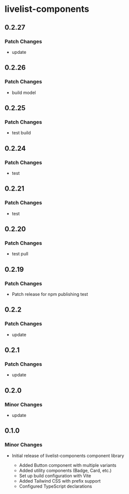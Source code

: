 # livelist-components

## 0.2.27

### Patch Changes

- update

## 0.2.26

### Patch Changes

- build model

## 0.2.25

### Patch Changes

- test build

## 0.2.24

### Patch Changes

- test

## 0.2.21

### Patch Changes

- test

## 0.2.20

### Patch Changes

- test pull

## 0.2.19

### Patch Changes

- Patch release for npm publishing test

## 0.2.2

### Patch Changes

- update

## 0.2.1

### Patch Changes

- update

## 0.2.0

### Minor Changes

- update

## 0.1.0

### Minor Changes

- Initial release of livelist-components component library

  - Added Button component with multiple variants
  - Added utility components (Badge, Card, etc.)
  - Set up build configuration with Vite
  - Added Tailwind CSS with prefix support
  - Configured TypeScript declarations
